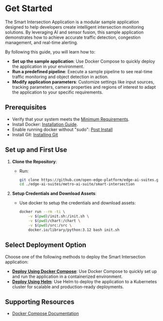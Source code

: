 # Get Started

<!--
**Sample Description**: Provide a brief overview of the application and its purpose.
-->
The Smart Intersection Application is a modular sample application designed to help developers create intelligent intersection monitoring solutions. By leveraging AI and sensor fusion, this sample application demonstrates how to achieve accurate traffic detection, congestion management, and real-time alerting.

<!--
**What You Can Do**: Highlight the developer workflows supported by the guide.
-->
By following this guide, you will learn how to:
- **Set up the sample application**: Use Docker Compose to quickly deploy the application in your environment.
- **Run a predefined pipeline**: Execute a sample pipeline to see real-time traffic monitoring and object detection in action.
- **Modify application parameters**: Customize settings like input sources, tracking parameters, camera properties and regions of interest to adapt the application to your specific requirements.


## Prerequisites
- Verify that your system meets the [Minimum Requirements](./system-requirements.md).
- Install Docker: [Installation Guide](https://docs.docker.com/get-docker/).
- Enable running docker without "sudo": [Post Install](https://docs.docker.com/engine/install/linux-postinstall/)
- Install Git: [Installing Git](https://git-scm.com/book/en/v2/Getting-Started-Installing-Git)

<!--
**Setup and First Use**: Include installation instructions, basic operation, and initial validation.
-->
## Set up and First Use

<!--
**User Story 1**: Setting Up the Application  
- **As a developer**, I want to set up the application in my environment, so that I can start exploring its functionality.

**Acceptance Criteria**:
1. Step-by-step instructions for downloading and installing the application.
2. Verification steps to ensure successful setup.
3. Troubleshooting tips for common installation issues.
-->

1. **Clone the Repository**:
   - Run:
     ```bash
     git clone https://github.com/open-edge-platform/edge-ai-suites.git
     cd ./edge-ai-suites/metro-ai-suite/smart-intersection
     ```

2. **Setup Credentials and Download Assets**:
    - Use docker to setup the credentials and download assets:
      ```bash
      docker run --rm -ti \
          -v $(pwd)/init.sh:/init.sh \
          -v $(pwd)/chart:/chart \
          -v $(pwd)/src:/src \
          docker.io/library/python:3.12 bash init.sh
      ```

## Select Deployment Option

Choose one of the following methods to deploy the Smart Intersection application:

- **[Deploy Using Docker Compose](./how-to-deploy-docker.md)**: Use Docker Compose to quickly set up and run the application in a containerized environment.
- **[Deploy Using Helm](./how-to-deploy-helm.md)**: Use Helm to deploy the application to a Kubernetes cluster for scalable and production-ready deployments.

## Supporting Resources
- [Docker Compose Documentation](https://docs.docker.com/compose/)
